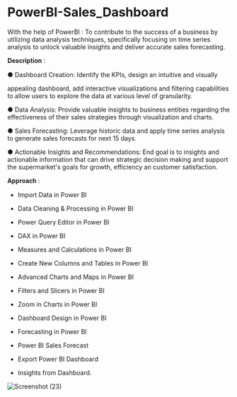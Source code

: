 # PowerBI-Sales_Dashboard
With the help of PowerBI : To contribute to the success of a business by utilizing data analysis techniques, specifically focusing on time series analysis to unlock valuable insights and deliver accurate sales forecasting.

𝐃𝐞𝐬𝐜𝐫𝐢𝐩𝐭𝐢𝐨𝐧 : 


● Dashboard Creation: Identify the KPIs, design an intuitive and visually

appealing dashboard, add interactive visualizations and filtering capabilities to allow users to explore the data at various level of granularity.


● Data Analysis: Provide valuable insights to business entities regarding the effectiveness of their sales strategies through visualization and charts.


● Sales Forecasting: Leverage historic data and apply time series analysis to generate sales forecasts for next 15 days.


● Actionable Insights and Recommendations: End goal is to insights and actionable information that can drive strategic decision making and support the supermarket's goals for growth, efficiency an customer satisfaction.


𝐀𝐩𝐩𝐫𝐨𝐚𝐜𝐡 :


- Import Data in Power BI 

- Data Cleaning & Processing in Power BI 

- Power Query Editor in Power BI 

- DAX in Power BI 

- Measures and Calculations in Power BI 

- Create New Columns and Tables in Power BI 

- Advanced Charts and Maps in Power BI 

- Filters and Slicers in Power BI 

- Zoom in Charts in Power BI 

- Dashboard Design in Power BI 

- Forecasting in Power BI 

- Power BI Sales Forecast 

- Export Power BI Dashboard 

- Insights from Dashboard.



![Screenshot (23)](https://github.com/GourPrahasnt/PowerBI-Sales_Dashboard/assets/109894515/1684b86b-0316-419a-95e3-25625c6e42a7)
